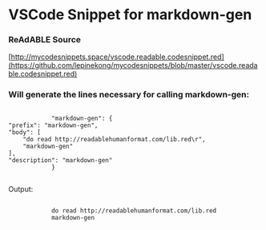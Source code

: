 
# VSCode Snippet for markdown-gen


### ReAdABLE Source

[http://mycodesnippets.space/vscode.readable.codesnippet.red](https://github.com/lepinekong/mycodesnippets/blob/master/vscode.readable.codesnippet.red)


### Will generate the lines necessary for calling markdown-gen:



```

            "markdown-gen": {
"prefix": "markdown-gen",
"body": [
    "do read http://readablehumanformat.com/lib.red\r",
    "markdown-gen"
],
"description": "markdown-gen"
            }            
        
```


Output: 


```

            do read http://readablehumanformat.com/lib.red
            markdown-gen            
        
```


